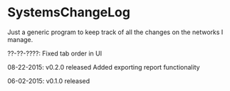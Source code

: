 # SystemsChangeLog

Just a generic program to keep track of all the changes on the networks I manage.




??-??-????: Fixed tab order in UI

08-22-2015: v0.2.0 released
            Added exporting report functionality

06-02-2015: v0.1.0 released
